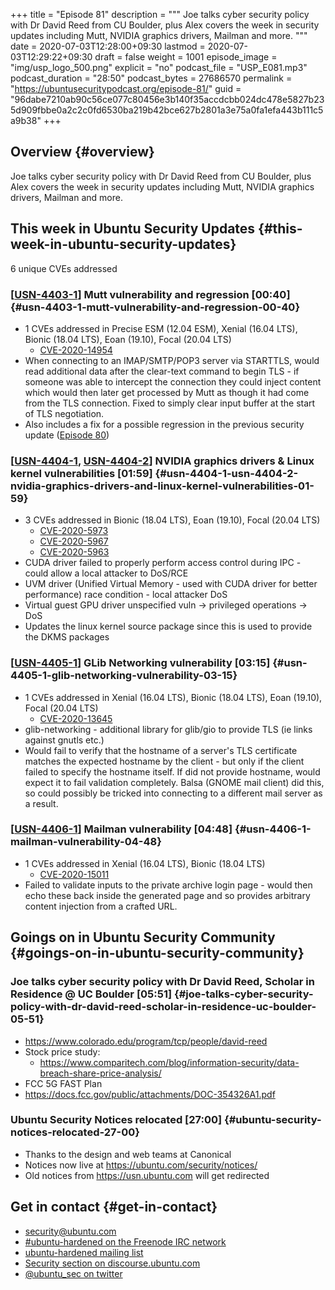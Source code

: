 +++
title = "Episode 81"
description = """
  Joe talks cyber security policy with Dr David Reed from CU Boulder, plus
  Alex covers the week in security updates including Mutt, NVIDIA graphics
  drivers, Mailman and more.
  """
date = 2020-07-03T12:28:00+09:30
lastmod = 2020-07-03T12:29:22+09:30
draft = false
weight = 1001
episode_image = "img/usp_logo_500.png"
explicit = "no"
podcast_file = "USP_E081.mp3"
podcast_duration = "28:50"
podcast_bytes = 27686570
permalink = "https://ubuntusecuritypodcast.org/episode-81/"
guid = "96dabe7210ab90c56ce077c80456e3b140f35accdcbb024dc478e5827b235d909fbbe0a2c2c0fd6530ba219b42bce627b2801a3e75a0fa1efa443b111c5a9b38"
+++

## Overview {#overview}

Joe talks cyber security policy with Dr David Reed from CU Boulder, plus
Alex covers the week in security updates including Mutt, NVIDIA graphics
drivers, Mailman and more.


## This week in Ubuntu Security Updates {#this-week-in-ubuntu-security-updates}

6 unique CVEs addressed


### [[USN-4403-1](https://usn.ubuntu.com/4403-1/)] Mutt vulnerability and regression [00:40] {#usn-4403-1-mutt-vulnerability-and-regression-00-40}

-   1 CVEs addressed in Precise ESM (12.04 ESM), Xenial (16.04 LTS), Bionic (18.04 LTS), Eoan (19.10), Focal (20.04 LTS)
    -   [CVE-2020-14954](https://people.canonical.com/~ubuntu-security/cve/CVE-2020-14954)
-   When connecting to an IMAP/SMTP/POP3 server via STARTTLS, would read
    additional data after the clear-text command to begin TLS - if someone
    was able to intercept the connection they could inject content which
    would then later get processed by Mutt as though it had come from the TLS
    connection. Fixed to simply clear input buffer at the start of TLS
    negotiation.
-   Also includes a fix for a possible regression in the previous security
    update ([Episode 80](https://ubuntusecuritypodcast.org/episode-80/))


### [[USN-4404-1](https://usn.ubuntu.com/4404-1/), [USN-4404-2](https://usn.ubuntu.com/4404-2/)] NVIDIA graphics drivers & Linux kernel vulnerabilities [01:59] {#usn-4404-1-usn-4404-2-nvidia-graphics-drivers-and-linux-kernel-vulnerabilities-01-59}

-   3 CVEs addressed in Bionic (18.04 LTS), Eoan (19.10), Focal (20.04 LTS)
    -   [CVE-2020-5973](https://people.canonical.com/~ubuntu-security/cve/CVE-2020-5973)
    -   [CVE-2020-5967](https://people.canonical.com/~ubuntu-security/cve/CVE-2020-5967)
    -   [CVE-2020-5963](https://people.canonical.com/~ubuntu-security/cve/CVE-2020-5963)
-   CUDA driver failed to properly perform access control during IPC - could
    allow a local attacker to DoS/RCE
-   UVM driver (Unified Virtual Memory - used with CUDA driver for better
    performance) race condition - local attacker DoS
-   Virtual guest GPU driver unspecified vuln -> privileged operations -> DoS
-   Updates the linux kernel source package since this is used to provide the
    DKMS packages


### [[USN-4405-1](https://usn.ubuntu.com/4405-1/)] GLib Networking vulnerability [03:15] {#usn-4405-1-glib-networking-vulnerability-03-15}

-   1 CVEs addressed in Xenial (16.04 LTS), Bionic (18.04 LTS), Eoan (19.10), Focal (20.04 LTS)
    -   [CVE-2020-13645](https://people.canonical.com/~ubuntu-security/cve/CVE-2020-13645)
-   glib-networking - additional library for glib/gio to provide TLS (ie
    links against gnutls etc.)
-   Would fail to verify that the hostname of a server's TLS certificate
    matches the expected hostname by the client - but only if the client
    failed to specify the hostname itself. If did not provide hostname, would
    expect it to fail validation completely. Balsa (GNOME mail client) did
    this, so could possibly be tricked into connecting to a different mail
    server as a result.


### [[USN-4406-1](https://usn.ubuntu.com/4406-1/)] Mailman vulnerability [04:48] {#usn-4406-1-mailman-vulnerability-04-48}

-   1 CVEs addressed in Xenial (16.04 LTS), Bionic (18.04 LTS)
    -   [CVE-2020-15011](https://people.canonical.com/~ubuntu-security/cve/CVE-2020-15011)
-   Failed to validate inputs to the private archive login page - would then
    echo these back inside the generated page and so provides arbitrary
    content injection from a crafted URL.


## Goings on in Ubuntu Security Community {#goings-on-in-ubuntu-security-community}


### Joe talks cyber security policy with Dr David Reed, Scholar in Residence @ UC Boulder [05:51] {#joe-talks-cyber-security-policy-with-dr-david-reed-scholar-in-residence-uc-boulder-05-51}

-   <https://www.colorado.edu/program/tcp/people/david-reed>
-   Stock price study:
    -   <https://www.comparitech.com/blog/information-security/data-breach-share-price-analysis/>
-   FCC 5G FAST Plan
-   <https://docs.fcc.gov/public/attachments/DOC-354326A1.pdf>


### Ubuntu Security Notices relocated [27:00] {#ubuntu-security-notices-relocated-27-00}

-   Thanks to the design and web teams at Canonical
-   Notices now live at <https://ubuntu.com/security/notices/>
-   Old notices from <https://usn.ubuntu.com> will get redirected


## Get in contact {#get-in-contact}

-   [security@ubuntu.com](mailto:security@ubuntu.com)
-   [#ubuntu-hardened on the Freenode IRC network](http://webchat.freenode.net/#ubuntu-hardened)
-   [ubuntu-hardened mailing list](https://lists.ubuntu.com/mailman/listinfo/ubuntu-hardened)
-   [Security section on discourse.ubuntu.com](https://discourse.ubuntu.com/c/security)
-   [@ubuntu\_sec on twitter](https://twitter.com/ubuntu%5Fsec)
